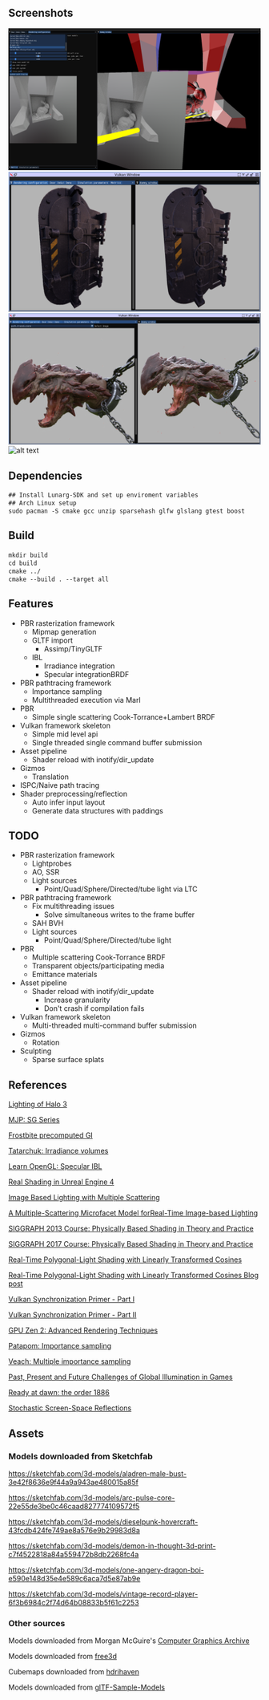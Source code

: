 ## Screenshots
![alt text](images/screenshot_1.png)
![alt text](images/screenshot_2.png)
![alt text](images/screenshot_3.png)
![alt text](images/record_1.gif)
## Dependencies
```console
## Install Lunarg-SDK and set up enviroment variables
## Arch Linux setup
sudo pacman -S cmake gcc unzip sparsehash glfw glslang gtest boost
```
## Build
```console
mkdir build
cd build
cmake ../
cmake --build . --target all
```

## Features
* PBR rasterization framework
  * Mipmap generation
  * GLTF import
    * Assimp/TinyGLTF
  * IBL
    * Irradiance integration
    * Specular integrationBRDF
* PBR pathtracing framework
  * Importance sampling
  * Multithreaded execution via Marl
* PBR
  * Simple single scattering Cook-Torrance+Lambert BRDF
* Vulkan framework skeleton
  * Simple mid level api
  * Single threaded single command buffer submission
* Asset pipeline
  * Shader reload with inotify/dir_update
* Gizmos
  * Translation
* ISPC/Naive path tracing
* Shader preprocessing/reflection
  * Auto infer input layout
  * Generate data structures with paddings

## TODO
* PBR rasterization framework
  * Lightprobes
  * AO, SSR
  * Light sources
    * Point/Quad/Sphere/Directed/tube light via LTC
* PBR pathtracing framework
  * Fix multithreading issues
    * Solve simultaneous writes to the frame buffer
  * SAH BVH
  * Light sources
    * Point/Quad/Sphere/Directed/tube light
* PBR
  * Multiple scattering Cook-Torrance BRDF
  * Transparent objects/participating media
  * Emittance materials
* Asset pipeline
  * Shader reload with inotify/dir_update
    * Increase granularity
    * Don't crash if compilation fails
* Vulkan framework skeleton
  * Multi-threaded multi-command buffer submission
* Gizmos
  * Rotation
* Sculpting
  * Sparse surface splats

## References
[Lighting of Halo 3](http://developer.amd.com/wordpress/media/2013/01/Chapter01-Chen-Lighting_and_Material_of_Halo3.pdf)

[MJP: SG Series](https://mynameismjp.wordpress.com/2016/10/09/sg-series-part-1-a-brief-and-incomplete-history-of-baked-lighting-representations/)

[Frostbite precomputed GI](https://media.contentapi.ea.com/content/dam/eacom/frostbite/files/gdc2018-precomputedgiobalilluminationinfrostbite.pdf)

[Tatarchuk: Irradiance volumes](http://developer.amd.com/wordpress/media/2012/10/Tatarchuk_Irradiance_Volumes.pdf)

[Learn OpenGL: Specular IBL](https://learnopengl.com/PBR/IBL/Specular-IBL)

[Real Shading in Unreal Engine 4](https://cdn2.unrealengine.com/Resources/files/2013SiggraphPresentationsNotes-26915738.pdf)

[Image Based Lighting with Multiple Scattering](https://bruop.github.io/ibl/)

[A Multiple-Scattering Microfacet Model forReal-Time Image-based Lighting](http://www.jcgt.org/published/0008/01/03/paper.pdf)

[SIGGRAPH 2013 Course: Physically Based Shading in Theory and Practice](https://blog.selfshadow.com/publications/s2013-shading-course/)

[SIGGRAPH 2017 Course: Physically Based Shading in Theory and Practice](https://blog.selfshadow.com/publications/s2017-shading-course/)

[Real-Time Polygonal-Light Shading with Linearly Transformed Cosines](https://sgvr.kaist.ac.kr/~sungeui/ICG/Students/Real-Time%20Polygonal-Light%20Shading%20with%20Linearly%20Transformed%20Cosines.pdf)

[Real-Time Polygonal-Light Shading with Linearly Transformed Cosines Blog post](https://eheitzresearch.wordpress.com/415-2/)

[Vulkan Synchronization Primer - Part I](https://www.jeremyong.com/vulkan/graphics/rendering/2018/11/22/vulkan-synchronization-primer/)

[Vulkan Synchronization Primer - Part II](https://www.jeremyong.com/vulkan/graphics/rendering/2018/11/23/vulkan-synchonization-primer-part-ii/)

[GPU Zen 2: Advanced Rendering Techniques](https://www.amazon.com/GPU-Zen-Advanced-Rendering-Techniques/dp/179758314X)

[Patapom: Importance sampling](https://patapom.com/blog/Math/ImportanceSampling/)

[Veach: Multiple importance sampling](https://graphics.stanford.edu/courses/cs348b-03/papers/veach-chapter9.pdf)

[Past, Present and Future Challenges of Global Illumination in Games](https://www.slideshare.net/colinbb/past-present-and-future-challenges-of-global-illumination-in-games)

[Ready at dawn: the order 1886](https://readyatdawn.sharefile.com/share/view/se5db3017e9b48a88)

[Stochastic Screen-Space Reflections](https://www.slideshare.net/DICEStudio/stochastic-screenspace-reflections)

## Assets
### Models downloaded from Sketchfab
https://sketchfab.com/3d-models/aladren-male-bust-3e42f8636e9f44a9a943ae480015a85f

https://sketchfab.com/3d-models/arc-pulse-core-22e55de3be0c46caad827774109572f5

https://sketchfab.com/3d-models/dieselpunk-hovercraft-43fcdb424fe749ae8a576e9b29983d8a

https://sketchfab.com/3d-models/demon-in-thought-3d-print-c7f4522818a84a559472b8db2268fc4a

https://sketchfab.com/3d-models/one-angery-dragon-boi-e590e148d35e4e589c6aca7d5e87ab9e

https://sketchfab.com/3d-models/vintage-record-player-6f3b6984c2f74d64b08833b5f61c2253

### Other sources
Models downloaded from Morgan McGuire's [Computer Graphics Archive](https://casual-effects.com/data)

Models downloaded from [free3d](https://free3d.com/3d-model/low-poly-male-26691.html)  

Cubemaps downloaded from [hdrihaven](https://hdrihaven.com/hdri/?h=industrial_pipe_and_valve_01)

Models downloaded from [glTF-Sample-Models](https://github.com/KhronosGroup/glTF-Sample-Models)
